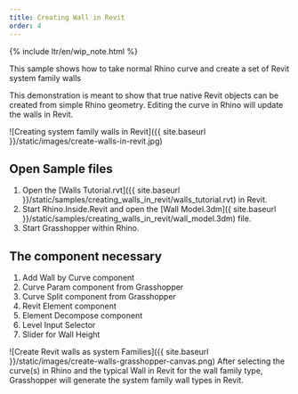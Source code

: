 ```yaml
---
title: Creating Wall in Revit
order: 4
---
```


{% include ltr/en/wip_note.html %}

This sample shows how to take normal Rhino curve and create a set of Revit system family walls

This demonstration is meant to show that true native Revit objects can be created from simple Rhino geometry.  Editing the curve in Rhino will update the walls in Revit.

![Creating system family walls in Revit]({{ site.baseurl }}/static/images/create-walls-in-revit.jpg)


## Open Sample files
1. Open the [Walls Tutorial.rvt]({{ site.baseurl }}/static/samples/creating_walls_in_revit/walls_tutorial.rvt) in Revit.
1. Start Rhino.Inside.Revit and open the [Wall Model.3dm]({ site.baseurl }}/static/samples/creating_walls_in_revit/wall_model.3dm) file.
1. Start Grasshopper within Rhino.

## The component necessary
1. Add Wall by Curve component
1. Curve Param component from Grasshopper
1. Curve Split component from Grasshopper
1. Revit Element component
1. Element Decompose component
1. Level Input Selector
1. Slider for Wall Height

![Create Revit walls as system Families]({{ site.baseurl }}/static/images/create-walls-grasshopper-canvas.png)
After selecting the curve(s) in Rhino and the typical Wall in Revit for the wall family type, Grasshopper will generate the system family wall types  in Revit.
